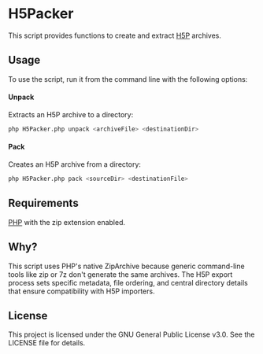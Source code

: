 # H5Packer
This script provides functions to create and extract [H5P](https://github.com/h5p) archives.

## Usage
To use the script, run it from the command line with the following options:

#### Unpack
Extracts an H5P archive to a directory:
```sh
php H5Packer.php unpack <archiveFile> <destinationDir>
```

#### Pack
Creates an H5P archive from a directory:

```sh
php H5Packer.php pack <sourceDir> <destinationFile>
```

## Requirements
[PHP](https://www.php.net/manual/en/install.php) with the zip extension enabled.

## Why?
This script uses PHP's native ZipArchive because generic command-line tools like zip or 7z don't generate the same archives. The H5P export process sets specific metadata, file ordering, and central directory details that ensure compatibility with H5P importers.

## License
This project is licensed under the GNU General Public License v3.0. See the LICENSE file for details. 